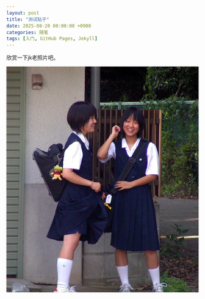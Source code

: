 ```yaml
---
layout: post
title: "测试贴子"
date: 2025-08-20 00:00:00 +0900
categories: 随笔
tags: [入门, GitHub Pages, Jekyll]
---
```


欣赏一下jk老照片吧。

![我的图片](/assets/img/2.jpg)

